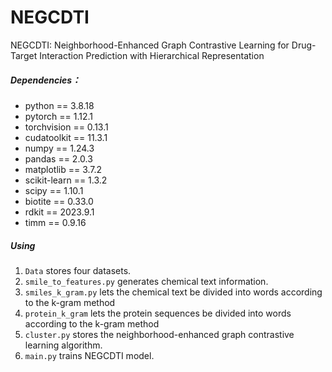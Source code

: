 
# NEGCDTI
NEGCDTI: Neighborhood-Enhanced Graph Contrastive Learning for Drug-Target Interaction Prediction with Hierarchical Representation

##### Dependencies：

- python == 3.8.18
- pytorch == 1.12.1
- torchvision == 0.13.1
- cudatoolkit == 11.3.1
- numpy == 1.24.3
- pandas == 2.0.3
- matplotlib == 3.7.2
- scikit-learn == 1.3.2
- scipy == 1.10.1
- biotite == 0.33.0
- rdkit == 2023.9.1
- timm == 0.9.16

##### Using

1. `Data` stores four datasets.
2. `smile_to_features.py` generates chemical text information. 
3. `smiles_k_gram.py` lets the chemical text be divided into words according to the k-gram method 
4. `protein_k_gram` lets the protein sequences be divided into words according to the k-gram method 
5. `cluster.py` stores the neighborhood-enhanced graph contrastive learning algorithm.
6. `main.py` trains NEGCDTI model.